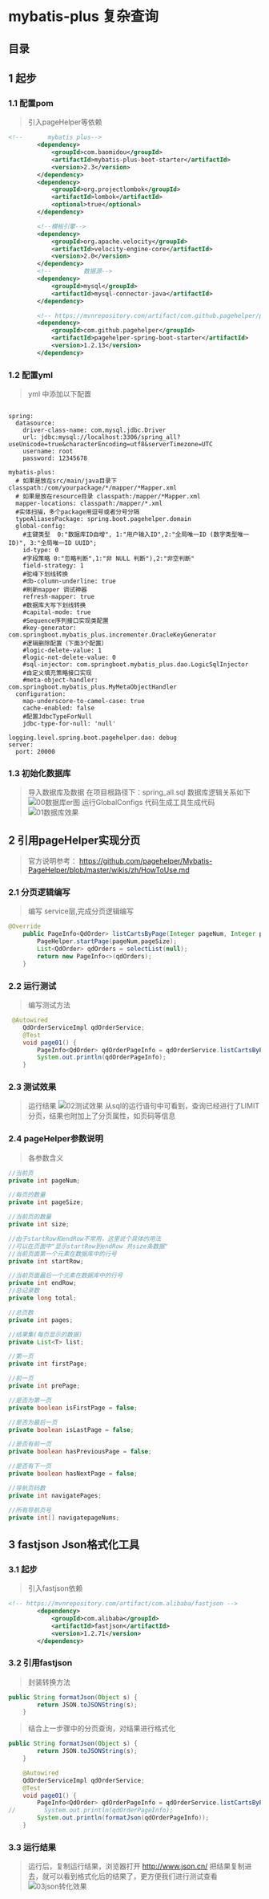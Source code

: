 # mybatis-plus 复杂查询
## 目录


## 1 起步
### 1.1 配置pom
>引入pageHelper等依赖
```xml
<!--       mybatis plus-->
        <dependency>
            <groupId>com.baomidou</groupId>
            <artifactId>mybatis-plus-boot-starter</artifactId>
            <version>2.3</version>
        </dependency>
        <dependency>
            <groupId>org.projectlombok</groupId>
            <artifactId>lombok</artifactId>
            <optional>true</optional>
        </dependency>

        <!--模板引擎-->
        <dependency>
            <groupId>org.apache.velocity</groupId>
            <artifactId>velocity-engine-core</artifactId>
            <version>2.0</version>
        </dependency>
        <!--         数据源-->
        <dependency>
            <groupId>mysql</groupId>
            <artifactId>mysql-connector-java</artifactId>
        </dependency>

        <!-- https://mvnrepository.com/artifact/com.github.pagehelper/pagehelper-spring-boot-starter -->
        <dependency>
            <groupId>com.github.pagehelper</groupId>
            <artifactId>pagehelper-spring-boot-starter</artifactId>
            <version>1.2.13</version>
        </dependency>
```
### 1.2 配置yml
> yml 中添加以下配置
```

spring:
  datasource:
    driver-class-name: com.mysql.jdbc.Driver
    url: jdbc:mysql://localhost:3306/spring_all?useUnicode=true&characterEncoding=utf8&serverTimezone=UTC
    username: root
    password: 12345678

mybatis-plus:
  # 如果是放在src/main/java目录下 classpath:/com/yourpackage/*/mapper/*Mapper.xml
  # 如果是放在resource目录 classpath:/mapper/*Mapper.xml
  mapper-locations: classpath:/mapper/*.xml
  #实体扫描，多个package用逗号或者分号分隔
  typeAliasesPackage: spring.boot.pagehelper.domain
  global-config:
    #主键类型  0:"数据库ID自增", 1:"用户输入ID",2:"全局唯一ID (数字类型唯一ID)", 3:"全局唯一ID UUID";
    id-type: 0
    #字段策略 0:"忽略判断",1:"非 NULL 判断"),2:"非空判断"
    field-strategy: 1
    #驼峰下划线转换
    #db-column-underline: true
    #刷新mapper 调试神器
    refresh-mapper: true
    #数据库大写下划线转换
    #capital-mode: true
    #Sequence序列接口实现类配置
    #key-generator: com.springboot.mybatis_plus.incrementer.OracleKeyGenerator
    #逻辑删除配置（下面3个配置）
    #logic-delete-value: 1
    #logic-not-delete-value: 0
    #sql-injector: com.springboot.mybatis_plus.dao.LogicSqlInjector
    #自定义填充策略接口实现
    #meta-object-handler: com.springboot.mybatis_plus.MyMetaObjectHandler
  configuration:
    map-underscore-to-camel-case: true
    cache-enabled: false
    #配置JdbcTypeForNull
    jdbc-type-for-null: 'null'

logging.level.spring.boot.pagehelper.dao: debug
server:
  port: 20000
```
### 1.3 初始化数据库
> 导入数据库及数据  在项目根路径下：spring_all.sql
>数据库逻辑关系如下
![00数据库er图](https://gitee.com/liangqiding/static/raw/master/SpringAll/08/00.png)
> 运行GlobalConfigs 代码生成工具生成代码
![01数据库效果](https://gitee.com/liangqiding/static/raw/master/SpringAll/08/01.png)

## 2 引用pageHelper实现分页
>官方说明参考：
>https://github.com/pagehelper/Mybatis-PageHelper/blob/master/wikis/zh/HowToUse.md
### 2.1 分页逻辑编写
> 编写 service层,完成分页逻辑编写
```java
@Override
    public PageInfo<QdOrder> listCartsByPage(Integer pageNum, Integer pageSize) {
        PageHelper.startPage(pageNum,pageSize);
        List<QdOrder> qdOrders = selectList(null);
        return new PageInfo<>(qdOrders);
    }
```
### 2.2 运行测试
> 编写测试方法
```java
 @Autowired
    QdOrderServiceImpl qdOrderService;
    @Test
    void page01() {
        PageInfo<QdOrder> qdOrderPageInfo = qdOrderService.listCartsByPage(1, 10);
        System.out.println(qdOrderPageInfo);
    }
```
### 2.3 测试效果
> 运行结果
![02测试效果](https://gitee.com/liangqiding/static/raw/master/SpringAll/08/02.png)
>从sql的运行语句中可看到，查询已经进行了LIMIT分页，结果也附加上了分页属性，如页码等信息
### 2.4 pageHelper参数说明
>各参数含义
```java
//当前页
private int pageNum;

//每页的数量
private int pageSize;

//当前页的数量
private int size;

//由于startRow和endRow不常用，这里说个具体的用法
//可以在页面中"显示startRow到endRow 共size条数据"
//当前页面第一个元素在数据库中的行号
private int startRow;

//当前页面最后一个元素在数据库中的行号
private int endRow;
//总记录数
private long total;

//总页数
private int pages;

//结果集(每页显示的数据)
private List<T> list;

//第一页
private int firstPage;

//前一页
private int prePage;

//是否为第一页
private boolean isFirstPage = false;

//是否为最后一页
private boolean isLastPage = false;

//是否有前一页
private boolean hasPreviousPage = false;

//是否有下一页
private boolean hasNextPage = false;

//导航页码数
private int navigatePages;

//所有导航页号
private int[] navigatepageNums;
```
## 3 fastjson Json格式化工具
### 3.1 起步
> 引入fastjson依赖
```xml
<!-- https://mvnrepository.com/artifact/com.alibaba/fastjson -->
        <dependency>
            <groupId>com.alibaba</groupId>
            <artifactId>fastjson</artifactId>
            <version>1.2.71</version>
        </dependency>
```
### 3.2 引用fastjson
> 封装转换方法
```java
public String formatJson(Object s) {
        return JSON.toJSONString(s);
    }
```
> 结合上一步骤中的分页查询，对结果进行格式化
```java
public String formatJson(Object s) {
        return JSON.toJSONString(s);
    }

    @Autowired
    QdOrderServiceImpl qdOrderService;
    @Test
    void page01() {
        PageInfo<QdOrder> qdOrderPageInfo = qdOrderService.listCartsByPage(1, 10);
//        System.out.println(qdOrderPageInfo);
        System.out.println(formatJson(qdOrderPageInfo));
    }
```
### 3.3 运行结果
> 运行后，复制运行结果，浏览器打开
> http://www.json.cn/ 
> 把结果复制进去，就可以看到格式化后的结果了，更方便我们进行测试查看
![03json转化效果](https://gitee.com/liangqiding/static/raw/master/SpringAll/08/03.png)
